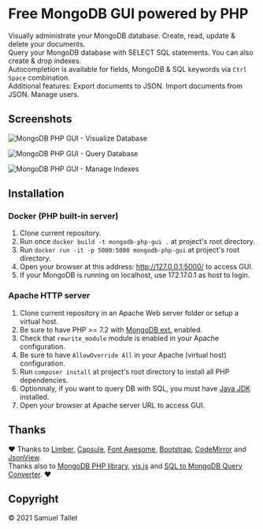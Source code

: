 # Free MongoDB GUI powered by PHP

Visually administrate your MongoDB database. Create, read, update & delete your documents.<br>
Query your MongoDB database with SELECT SQL statements. You can also create & drop indexes.<br>
Autocompletion is available for fields, MongoDB & SQL keywords via `Ctrl` `Space` combination.<br>
Additional features: Export documents to JSON. Import documents from JSON. Manage users.

Screenshots
-----------

![MongoDB PHP GUI - Visualize Database](https://raw.githubusercontent.com/SamuelTS/MongoDB-PHP-GUI/master/docs/screenshots/mpg-visualize-database.png)

![MongoDB PHP GUI - Query Database](https://raw.githubusercontent.com/SamuelTS/MongoDB-PHP-GUI/master/docs/screenshots/mpg-query-database.png)

![MongoDB PHP GUI - Manage Indexes](https://raw.githubusercontent.com/SamuelTS/MongoDB-PHP-GUI/master/docs/screenshots/mpg-manage-indexes.png)

Installation
------------

### Docker (PHP built-in server)
1. Clone current repository.
2. Run once `docker build -t mongodb-php-gui .` at project's root directory.
3. Run `docker run -it -p 5000:5000 mongodb-php-gui` at project's root directory.
4. Open your browser at this address: http://127.0.0.1:5000/ to access GUI.<br>
5. If your MongoDB is running on localhost, use 172.17.0.1 as host to login.

### Apache HTTP server
1. Clone current repository in an Apache Web server folder or setup a virtual host.
2. Be sure to have PHP >= 7.2 with [MongoDB ext.](https://www.php.net/manual/en/mongodb.installation.php) enabled.
3. Check that `rewrite_module` module is enabled in your Apache configuration.
4. Be sure to have `AllowOverride All` in your Apache (virtual host) configuration.
5. Run `composer install` at project's root directory to install all PHP dependencies.
6. Optionnaly, if you want to query DB with SQL, you must have [Java JDK](https://jdk.java.net/) installed.
7. Open your browser at Apache server URL to access GUI.

Thanks
------

❤️ Thanks to [Limber](https://github.com/nimbly/Limber), [Capsule](https://github.com/nimbly/Capsule), [Font Awesome](https://fontawesome.com/), [Bootstrap](https://getbootstrap.com/), [CodeMirror](https://github.com/codemirror/codemirror) and [JsonView](https://github.com/pgrabovets/json-view).<br>
Thanks also to [MongoDB PHP library](https://github.com/mongodb/mongo-php-library), [vis.js](https://github.com/visjs) and [SQL to MongoDB Query Converter](https://github.com/vincentrussell/sql-to-mongo-db-query-converter). ❤️

Copyright
---------

© 2021 Samuel Tallet
